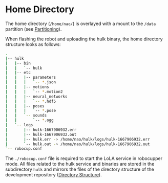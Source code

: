 # Home Directory

The home directory (`/home/nao/`) is overlayed with a mount to the `/data` partition (see [Partitioning](./partitioning.md)).

When flashing the robot and uploading the hulk binary, the home directory structure looks as follows:

```sh
.
|-- hulk
|   |-- bin
|   |   `-- hulk
|   |-- etc
|   |   |-- parameters
|   |   |   `-- *.json
|   |   |-- motions
|   |   |   `-- *.motion2
|   |   |-- neural_networks
|   |   |   `-- *.hdf5
|   |   |-- poses
|   |   |   `-- *.pose
|   |   `-- sounds
|   |       `-- *.ogg
|   `-- logs
|       |-- hulk-1667906932.err
|       |-- hulk-1667906932.out
|       |-- hulk.err -> /home/nao/hulk/logs/hulk-1667906932.err
|       `-- hulk.out -> /home/nao/hulk/logs/hulk-1667906932.out
`-- robocup.conf
```

The `./robocup.conf` file is required to start the LoLA service in robocupper mode.
All files related to the hulk service and binaries are stored in the subdirectory `hulk` and mirrors the files of the directory structure of the development repository ([Directory Structure](../framework/directory_structure.md)).
